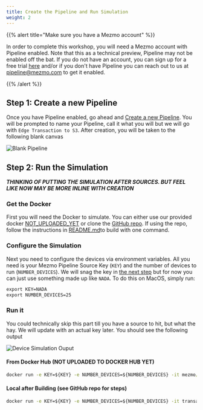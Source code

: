 ```yaml
---
title: Create the Pipeline and Run Simulation
weight: 2
---
```


{{% alert title="Make sure you have a Mezmo account" %}}

In order to complete this workshop, you will need a Mezmo account with Pipeline enabled.  Note that this as a technical preview, Pipeline may not be enabled off the bat.  If you do not have an account, you can sign up for a free trial [here](https://app.mezmo.com/signup) and/or if you don't have Pipeline you can reach out to us at [pipeline@mezmo.com](mailto:pipeline@mezmo.com) to get it enabled.

{{% /alert %}}

## Step 1: Create a new Pipeline

Once you have Pipeline enabled, go ahead and [Create a new Pipeline](https://app.mezmo.com/pipelines/pipeline/new).  You will be prompted to name your Pipeline, call it what you will but we will go with `Edge Transaction to S3`.  After creation, you will be taken to the following blank canvas

![Blank Pipeline](../../images/pipeline_blank.png)

## Step 2: Run the Simulation

***THINKING OF PUTTING THE SIMULATION AFTER SOURCES.  BUT FEEL LIKE NOW MAY BE MORE INLINE WITH CREATION***

### Get the Docker
First you will need the Docker to simulate.  You can either use our provided docker [NOT_UPLOADED_YET](#) or clone the [GitHub repo](https://github.com/answerbook/financialTransactionDeviceSim).  If using the repo, follow the instructions in [README.md](https://github.com/answerbook/financialTransactionDeviceSim/blob/main/README.md)to build with one command.

### Configure the Simulation
Next you need to configure the devices via environment variables.  All you need is your Mezmo Pipeline Source Key (`KEY`) and the number of devices to run (`NUMBER_DEVICES`).  We will snag the key in [the next step](/content/en/transaction-to-s3/docs/sources.md) but for now you can just use something made up like `NADA`.  To do this on MacOS, simply run:

```cmd
export KEY=NADA
export NUMBER_DEVICES=25
```

### Run it
You could technically skip this part till you have a source to hit, but what the hay.  We will update with an actual key later.  You should see the following output

![Device Simulation Ouput](../../images/device_simulation_output.png)

#### From Docker Hub (NOT UPLOADED TO DOCKER HUB YET)
```cmd
docker run -e KEY=${KEY} -e NUMBER_DEVICES=${NUMBER_DEVICES} -it mezmo/transaction-device-sim
```

#### Local after Building (see GitHub repo for steps)
```cmd
docker run -e KEY=${KEY} -e NUMBER_DEVICES=${NUMBER_DEVICES} -it transaction-device-sim
```

